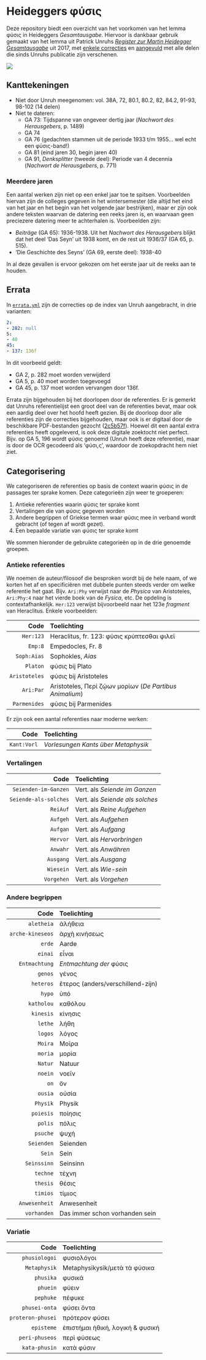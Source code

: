 # Heideggers φύσις

Deze repository biedt een overzicht van het voorkomen van het lemma φύσις in Heideggers _Gesamtausgabe_. Hiervoor is dankbaar gebruik gemaakt van het lemma uit Patrick Unruhs [_Register zur Martin Heidegger Gesamtausgabe_](https://www.klostermann.de/Unruh-Patrick-Register-zur-Martin-Heidegger-Gesamtausgabe) uit 2017, met [enkele correcties](./index/errata.yml) en [aangevuld](./index/complement.yml) met alle delen die sinds Unruhs publicatie zijn verschenen.

![](figures/phusis-orig.png)

## Kanttekeningen

* Niet door Unruh meegenomen: vol. 38A, 72, 80.1, 80.2, 82, 84.2, 91-93, 98-102 (14 delen)
* Niet te dateren: 
  * GA 73: Tijdspanne van ongeveer dertig jaar (*Nachwort des Herausgebers*, p. 1489)
  * GA 74
  * GA 76 (gedachten stammen uit de periode 1933 t/m 1955... wel echt een φύσις-band!)
  * GA 81 (eind jaren 30, begin jaren 40)
  * GA 91, *Denksplitter* (tweede deel): Periode van 4 decennia (*Nachwort de Herausgebers*, p. 771)

### Meerdere jaren

Een aantal werken zijn niet op een enkel jaar toe te spitsen. Voorbeelden hiervan zijn de colleges gegeven in het wintersemester (die altijd het eind van het jaar en het begin van het volgende jaar bestrijken), maar er zijn ook andere teksten waarvan de datering een reeks jaren is, en waarvaan geen preciezere datering meer te achterhalen is.  Voorbeelden zijn:

* *Beiträge* (GA 65): 1936-1938. Uit het *Nachwort des Herausgebers* blijkt dat het deel ‘Das Seyn’ uit 1938 komt, en de rest uit 1936/37 (GA 65, p. 515).
* ‘Die Geschichte des Seyns’ (GA 69, eerste deel): 1938-40

In al deze gevallen is ervoor gekozen om het eerste jaar uit de reeks aan te houden.

## Errata

In [`errata.yml`](./errata.yml) zijn de correcties op de index van Unruh aangebracht, in drie varianten:

```yaml
2:
- 282: null
5:
- 40
45:
- 137: 136f
```

In dit voorbeeld geldt:

* GA 2, p. 282 moet worden verwijderd
* GA 5, p. 40 moet worden toegevoegd
* GA 45, p. 137 moet worden vervangen door 136f.

Errata zijn bijgehouden bij het doorlopen door de referenties. Er is gemerkt dat Unruhs referentielijst een groot deel van de referenties bevat, maar ook een aardig deel over het hoofd heeft gezien. Bij de doorloop door alle referenties zijn de correcties bijgehouden, maar ook is er digitaal door de beschikbare PDF-bestanden gezocht ([2c5b57f](https://github.com/andredelft/phusis-index/commit/2c5b57ffb1d82960b4858bee97607f3e24cb8cab)). Hoewel dit een aantal extra referenties heeft opgeleverd, is ook deze digitale zoektocht niet perfect. Bijv. op GA 5, 196 wordt φύσις genoemd (Unruh heeft deze referentie), maar is door de OCR gecodeerd als ‘φύσι,ς’, waardoor de zoekopdracht hem niet ziet.

## Categorisering

We categoriseren de referenties op basis de context waarin φύσις in de passages ter sprake komen. Deze categorieën zijn weer te groeperen:

1. Antieke referenties waarin φύσις ter sprake komt
2. Vertalingen die van φύσις gegeven worden 
3. Andere begrippen of Griekse termen waar φύσις mee in verband wordt gebracht (of tegen af wordt gezet).
4. Een bepaalde variatie van φύσις ter sprake komt

We sommen hieronder de gebruikte categorieën op in de drie genoemde groepen.

### Antieke referenties

We noemen de auteur/filosoof die besproken wordt bij de hele naam, of we korten het af en specificiëren met dubbele punten steeds verder om welke referentie het gaat. Bijv. `Ari:Phy` verwijst naar de *Physica* van Aristoteles, `Ari:Phy:4` naar het vierde boek van de *Fysica*, etc. De opdeling is contextafhankelijk. `Her:123` verwijst bijvoorbeeld naar het 123e *fragment* van Heraclitus. Enkele voorbeelden:

|          Code | Toelichting                                             |
| ------------: | :------------------------------------------------------ |
|     `Her:123` | Heraclitus, fr. 123: φύσις κρύπτεσθαι φιλεῖ             |
|       `Emp:8` | Empedocles, Fr. 8                                       |
|   `Soph:Aias` | Sophokles, *Aias*                                       |
|      `Platon` | φύσις bij Plato                                         |
| `Aristoteles` | φύσις bij Aristoteles                                   |
|     `Ari:Par` | Aristoteles, Περὶ ζῴων μορίων (*De Partibus Animalium*) |
|  `Parmenides` | φύσις bij Parmenides                                    |

Er zijn ook een aantal referenties naar moderne werken:

|          Code | Toelichting                                             |
| ------------: | :------------------------------------------------------ |
|   `Kant:Vorl` | *Vorlesungen Kants über Metaphysik*                     |

### Vertalingen

|                  Code | Toelichting                     |
| --------------------: | :------------------------------ |
|  `Seienden-im-Ganzen` | Vert. als *Seiende im Ganzen*   |
| `Seiende-als-solches` | Vert. als *Seiende als solches* |
|              `ReiAuf` | Vert. als *Reine Aufgehen*      |
|              `Aufgeh` | Vert. als *Aufgehen*            |
|              `Aufgan` | Vert. als *Aufgang*             |
|              `Hervor` | Vert. als *Hervorbringen*       |
|              `Anwahr` | Vert. als *Anwähren*            |
|             `Ausgang` | Vert. als *Ausgang*             |
|             `Wiesein` | Vert. als *Wie-sein*            |
|            `Vorgehen` | Vert. als *Vorgehen*            |

### Andere begrippen

|             Code | Toelichting                       |
| ---------------: | :-------------------------------- |
|       `aletheia` | ἀλήθεια                           |
| `arche-kineseos` | ἀρχὴ κινήσεως                     |
|           `erde` | Aarde                             |
|          `einai` | εἶναι                             |
|    `Entmachtung` | *Entmachtung der* φύσις           |
|          `genos` | γένος                             |
|        `heteros` | ἕτερος (anders/verschillend-zijn) |
|           `hypo` | ὑπό                               |
|       `katholou` | καθόλου                           |
|        `kinesis` | κίνησις                           |
|          `lethe` | λήθη                              |
|          `logos` | λόγος                             |
|          `Moira` | Μοῖρα                             |
|          `moria` | μορία                             |
|          `Natur` | Natuur                            |
|          `noein` | νοεῖν                             |
|             `on` | ὄν                                |
|          `ousia` | οὐσία                             |
|         `Physik` | Physik                            |
|        `poiesis` | ποίησις                           |
|          `polis` | πόλις                             |
|         `psuche` | ψυχή                              |
|       `Seienden` | Seienden                          |
|           `Sein` | Sein                              |
|      `Seinssinn` | Seinsinn                          |
|         `techne` | τέχνη                             |
|         `thesis` | θέσις                             |
|         `timios` | τίμιος                            |
|    `Anwesenheit` | Anwesenheit                       |
|      `vorhanden` | Das immer schon vorhanden sein    |

### Variatie

|              Code | Toelichting                                 |
| ----------------: | :------------------------------------------ |
|     `phusiologoi` | φυσιολόγοι                                  |
|      `Metaphysik` | Metaphysikysik/μετὰ τὰ φύσικα               |
|         `phusika` | φυσικά                                      |
|          `phuein` | φύειν                                       |
|         `pephuke` | πέφυκε                                      |
|     `phusei-onta` | φύσει ὄντα                                  |
| `proteron-phusei` | πρότερον φύσει                              |
|        `episteme` | ἐπιστήμαι ἠθική, λογική & φυσική            |
|    `peri-phuseos` | περὶ φύσεως                                 |
|     `kata-phusin` | κατὰ φύσιν                                  |

